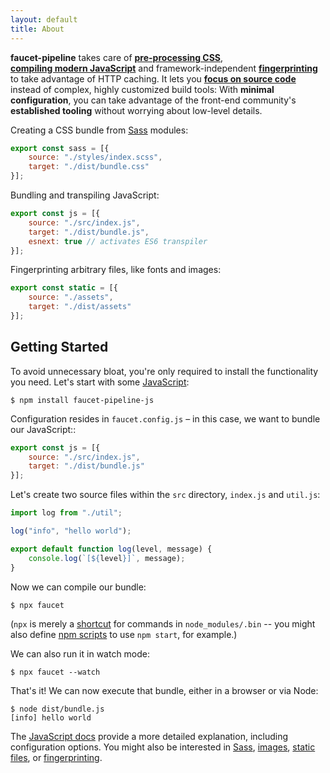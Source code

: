 ```yaml
---
layout: default
title: About
---
```


**faucet-pipeline** takes care of **[pre-processing&nbsp;CSS](css)**,
**[compiling&nbsp;modern&nbsp;JavaScript](js)** and framework-independent
**[fingerprinting](manifest)** to take advantage of HTTP caching. It lets you
**[focus on source code](philosophy)** instead of complex, highly customized
build tools: With **minimal configuration**, you can take advantage of the
front-end community's **established tooling** without worrying about low-level
details.

Creating a CSS bundle from [Sass](http://sass-lang.com) modules:

```javascript
export const sass = [{
    source: "./styles/index.scss",
    target: "./dist/bundle.css"
}];
```

Bundling and transpiling JavaScript:

```javascript
export const js = [{
    source: "./src/index.js",
    target: "./dist/bundle.js",
    esnext: true // activates ES6 transpiler
}];
```

Fingerprinting arbitrary files, like fonts and images:

```javascript
export const static = [{
    source: "./assets",
    target: "./dist/assets"
}];
```


Getting Started
---------------

To avoid unnecessary bloat, you're only required to install the functionality
you need. Let's start with some [JavaScript](js):

```shell
$ npm install faucet-pipeline-js
```

Configuration resides in `faucet.config.js` – in this case, we want to bundle
our JavaScript::

```javascript
export const js = [{
    source: "./src/index.js",
    target: "./dist/bundle.js"
}];
```

Let's create two source files within the `src` directory, `index.js` and
`util.js`:

```javascript
import log from "./util";

log("info", "hello world");
```

```javascript
export default function log(level, message) {
    console.log(`[${level}]`, message);
}
```

Now we can compile our bundle:

```shell
$ npx faucet
```

(`npx` is merely a
[shortcut](https://medium.com/@maybekatz/introducing-npx-an-npm-package-runner-55f7d4bd282b)
for commands in `node_modules/.bin` -- you might also define
[npm scripts](https://docs.npmjs.com/misc/scripts) to use `npm start`, for
example.)

We can also run it in watch mode:

```shell
$ npx faucet --watch
```

That's it! We can now execute that bundle, either in a browser or via Node:

```shell
$ node dist/bundle.js
[info] hello world
```

The [JavaScript docs](/js) provide a more detailed explanation, including
configuration options. You might also be interested in [Sass](/sass),
[images](/images), [static files](/static), or
[fingerprinting](/manifest).
